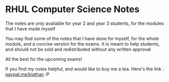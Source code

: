 # RHUL Computer Science Notes

The notes are only available for year 2 and year 3 students, for the modules that I have made myself

You may find some of the notes that I have done for myself, for the whole module, and a concise version for the exams.
It is meant to help students, and should not be sold and redistributed without any written approval

All the best for the upcoming exams!

If you find my notes helpful, and would like to buy me a tea. Here's the link :  [paypal.me/kiathan](https://paypal.me/KiatHan) :P
